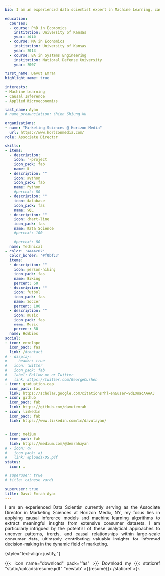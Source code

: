 ```yaml
---
bio: I am an experienced data scientist expert in Machine Learning, causal inference and soccer.

education:
  courses:
  - course: PhD in Economics
    institution: University of Kansas
    year: 2016
  - course: MA in Economics
    institution: University of Kansas
    year: 2013
  - course: BA in Systems Engineering
    institution: National Defense University
    year: 2007
    
first_name: Davut Emrah
highlight_name: true

interests:
- Machine Learning
- Causal Inference
- Applied Microeconomics

last_name: Ayan
# name_pronunciation: Chien Shiung Wu

organizations:
- name: "Marketing Sciences @ Horizon Media"
  url: https://www.horizonmedia.com/
role: Associate Director

skills:
- items:
  - description:
    icon: r-project
    icon_pack: fab
    name: R
  - description: ""
    icon: python
    icon_pack: fab
    name: Python
    #percent: 80
  - description: ""
    icon: database
    icon_pack: fas
    name: SQL    
  - description: ""
    icon: chart-line
    icon_pack: fas
    name: Data Science
    #percent: 100

    #percent: 80
  name: Technical
- color: '#eeac02'
  color_border: '#f0bf23'
  items:
  - description: ""
    icon: person-hiking
    icon_pack: fas
    name: Hiking
    percent: 60
  - description: ""
    icon: futbol
    icon_pack: fas
    name: Soccer
    percent: 100
  - description: ""
    icon: music
    icon_pack: fas
    name: Music
    percent: 80
  name: Hobbies
social:
- icon: envelope
  icon_pack: fas
  link: /#contact
# - display:
#     header: true
#   icon: twitter
#   icon_pack: fab
#   label: Follow me on Twitter
#   link: https://twitter.com/GeorgeCushen
- icon: graduation-cap
  icon_pack: fas
  link: https://scholar.google.com/citations?hl=en&user=9dLXmacAAAAJ
- icon: github
  icon_pack: fab
  link: https://github.com/davutemrah
- icon: linkedin
  icon_pack: fab
  link: https://www.linkedin.com/in/davutayan/
  
  
- icon: medium
  icon_pack: fab
  link: https://medium.com/@demrahayan
# - icon: cv
#   icon_pack: ai
#   link: uploads/DS.pdf
status:
  icon: ☕️

# superuser: true
# title: chinese vardi

superuser: true
title: Davut Emrah Ayan
---
```


<style>
body {
text-align: justify}
</style>

I am an experienced Data Scientist currently serving as the Associate Director in Marketing Sciences at Horizon Media, NY, my focus lies in applying causal inference models and machine learning algorithms to extract meaningful insights from extensive consumer datasets. I am particularly intrigued by the potential of these analytical approaches to uncover patterns, trends, and causal relationships within large-scale consumer data, ultimately contributing valuable insights for informed decision-making in the dynamic field of marketing.

{style="text-align: justify;"}


{{< icon name="download" pack="fas" >}} Download my {{< staticref "static/uploads/resume.pdf" "newtab" >}}resumé{{< /staticref >}}.
